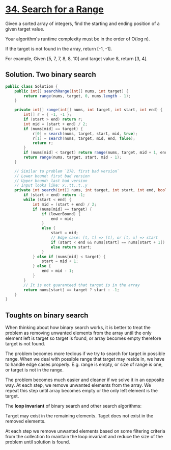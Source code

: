 # [34. Search for a Range](https://leetcode.com/problems/search-for-a-range/)

Given a sorted array of integers, find the starting and ending position of a given target value.

Your algorithm's runtime complexity must be in the order of O(log n).

If the target is not found in the array, return [-1, -1].

For example,
Given [5, 7, 7, 8, 8, 10] and target value 8,
return [3, 4].

## Solution. Two binary search

```java
public class Solution {
    public int[] searchRange(int[] nums, int target) {
		return range(nums, target, 0, nums.length - 1);
    }

	private int[] range(int[] nums, int target, int start, int end) {
		int[] r = { -1, -1 };
		if (start > end) return r;
		int mid = (start + end) / 2;
		if (nums[mid] == target) {
			r[0] = search(nums, target, start, mid, true);
			r[1] = search(nums, target, mid, end, false);
			return r;
		}
		if (nums[mid] < target) return range(nums, target, mid + 1, end);
		return range(nums, target, start, mid - 1);
	}

	// Similar to problem `278. first bad version`
	// Lower bound: first bad version
	// Upper bound: last bad version
	// Input looks like: x..tt..t..y
	private int search(int[] nums, int target, int start, int end, boolean lowerBound) {
		if (start > end) return -1;
		while (start < end) {
			int mid = (start + end) / 2;
			if (nums[mid] == target) {
				if (lowerBound) {
				    end = mid;
				}
				else {
				    start = mid;
				    // Edge case: [t, t] => [t], or [t, x] => start
				    if (start < end && nums[start] == nums[start + 1]) start++;
				    else return start;
				}
			} else if (nums[mid] < target) {
				start = mid + 1;
			} else {
				end = mid - 1;
			}
		}
		// It is not guaranteed that target is in the array
		return nums[start] == target ? start : -1;
	}
}
```

## Toughts on binary search

When thinking about how binary search works, it is better to treat the problem as removing unwanted elements from the array until the only element left is target so target is found, or array becomes empty therefore target is not found.

The problem becomes more tedious if we try to search for target in possible range. When we deal with possible range that target may reside in, we have to handle edge cases properly. E.g. range is empty, or size of range is one, or target is not in the range.

The problem becomes much easier and cleaner if we solve it in an opposite way. At each step, we remove unwanted elements from the array. We repeat this step until array becomes empty or the only left element is the target.

The **loop invariant** of binary search and other search algorithms:

Target may exist in the remaining elements. Taget does not exist in the removed elements.

At each step we remove unwanted elements based on some filtering criteria from the collection to maintain the loop invariant and reduce the size of the problem until solution is found.
